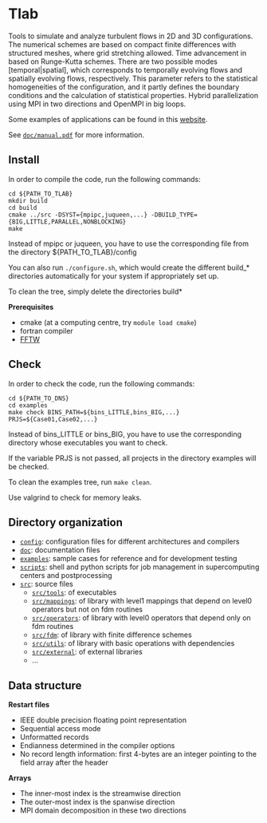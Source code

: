 # Tlab

Tools to simulate and analyze turbulent flows in 2D and 3D configurations. The numerical schemes are based on compact finite differences with structured meshes, where grid stretching allowed. Time advancement in based on Runge-Kutta schemes. There are two possible modes [temporal|spatial], which corresponds to temporally evolving flows and spatially evolving flows, respectively. This parameter refers to the statistical homogeneities of the configuration, and it partly defines the boundary conditions and the calculation of statistical properties. Hybrid parallelization using MPI in two directions and OpenMPI in big loops.

Some examples of applications can be found in this [website](https://jpmellado.github.io/gallery.html).

See [`doc/manual.pdf`](./doc/manual.pdf) for more information.

## Install

In order to compile the code, run the following commands:

```shell
cd ${PATH_TO_TLAB}
mkdir build
cd build
cmake ../src -DSYST={mpipc,juqueen,...} -DBUILD_TYPE={BIG,LITTLE,PARALLEL,NONBLOCKING}
make
```
Instead of mpipc or juqueen, you have to use the corresponding file from the directory ${PATH_TO_TLAB}/config

You can also run `./configure.sh`, which would create the different build_* directories automatically for your system if appropriately set up.

To clean the tree, simply delete the directories build*

**Prerequisites**
* cmake (at a computing centre, try `module load cmake`)
* fortran compiler
* [FFTW](http://www.fftw.org/)

## Check

In order to check the code, run the following commands:

```shell
cd ${PATH_TO_DNS}
cd examples
make check BINS_PATH=${bins_LITTLE,bins_BIG,...} PRJS=${Case01,Case02,...}
```

Instead of bins_LITTLE or bins_BIG, you have to use the corresponding directory whose executables you want to check.

If the variable PRJS is not passed, all projects in the directory examples will be checked.

To clean the examples tree, run `make clean`.

Use valgrind to check for memory leaks.

## Directory organization

* [`config`](./config): configuration files for different architectures and compilers
* [`doc`](./doc): documentation files
* [`examples`](./examples): sample cases for reference and for development testing
* [`scripts`](./scripts): shell and python scripts for job management in supercomputing centers and postprocessing
* [`src`](./src): source files  
  * [`src/tools`](./src/tools): of executables
  * [`src/mappings`](./src/mappings): of library with level1 mappings that depend on level0 operators but not on fdm routines
  * [`src/operators`](./src/operators): of library with level0 operators that depend only on fdm routines
  * [`src/fdm`](./src/fdm): of library with finite difference schemes
  * [`src/utils`](./src/utils): of library with basic operations with dependencies
  * [`src/external`](./src/external): of external libraries
  * ...

## Data structure

**Restart files**

* IEEE double precision floating point representation
* Sequential access mode
* Unformatted records
* Endianness determined in the compiler options
* No record length information: first 4-bytes are an integer pointing to the field array after the header

**Arrays**

* The inner-most index is the streamwise direction
* The outer-most index is the spanwise direction
* MPI domain decomposition in these two directions
